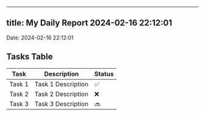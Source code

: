 
---
title: My Daily Report 2024-02-16 22:12:01
---

Date: 2024-02-16 22:12:01

## Tasks Table

| Task | Description | Status |
|------|-------------|--------|
| Task 1 | Task 1 Description | ✅ |
| Task 2 | Task 2 Description | ❌ |
| Task 3 | Task 3 Description | 🔜 |
